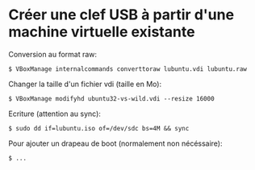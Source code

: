 # Créer une clef USB à partir d'une machine virtuelle existante

Conversion au format raw:

	$ VBoxManage internalcommands converttoraw lubuntu.vdi lubuntu.raw

Changer la taille d'un fichier vdi (taille en Mo):

	$ VBoxManage modifyhd ubuntu32-vs-wild.vdi --resize 16000

Ecriture (attention au sync):

	$ sudo dd if=lubuntu.iso of=/dev/sdc bs=4M && sync

Pour ajouter un drapeau de boot (normalement non nécéssaire):

	$ ...
	
